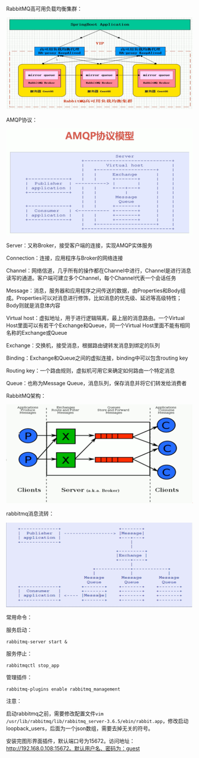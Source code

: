 RabbitMQ高可用负载均衡集群：

![RabbitMQ高可用负载均衡集群](https://github.com/g453030291/java-2/blob/master/images/RabbitMQ高可用负载均衡集群.png)

AMQP协议：

![AMQP协议](https://github.com/g453030291/java-2/blob/master/images/AMQP协议.png)

Server：又称Broker，接受客户端的连接，实现AMQP实体服务

Connection：连接，应用程序与Broker的网络连接

Channel：网络信道，几乎所有的操作都在Channel中进行，Channel是进行消息读写的通道。客户端可建立多个Channel，每个Channel代表一个会话任务

Message：消息，服务器和应用程序之间传送的数据，由Properties和Body组成。Properties可以对消息进行修饰，比如消息的优先级、延迟等高级特性；Body则就是消息体内容

Virtual host：虚拟地址，用于进行逻辑隔离，最上层的消息路由。一个Virtual Host里面可以有若干个Exchange和Queue，同一个Virtual Host里面不能有相同名称的Exchange或Queue

Exchange：交换机，接受消息，根据路由键转发消息到绑定的队列

Binding：Exchange和Queue之间的虚拟连接，binding中可以包含routing key

Routing key：一个路由规则，虚拟机可用它来确定如何路由一个特定消息

Queue：也称为Message Queue，消息队列，保存消息并将它们转发给消费者

RabbitMQ架构：

![rabbitmq架构](https://github.com/g453030291/java-2/blob/master/images/rabbitmq架构.png)

rabbitmq消息流转：

![rabbitmq消息流转](https://github.com/g453030291/java-2/blob/master/images/rabbitmq消息流转.png)

常用命令：

服务启动：

```shell
rabbitmq-server start &
```

服务停止：

```shell
rabbitmqctl stop_app
```

管理插件：

```shell
rabbitmq-plugins enable rabbitmq_management
```

注意：

启动rabbitmq之前，需要修改配置文件`vim  /usr/lib/rabbitmq/lib/rabbitmq_server-3.6.5/ebin/rabbit.app`，修改启动loopback_users，后面为一个json数组，需要去掉无关的符号。

安装完图形界面插件，默认端口号为15672。访问地址：http://192.168.0.108:15672。默认用户名、密码为：guest

